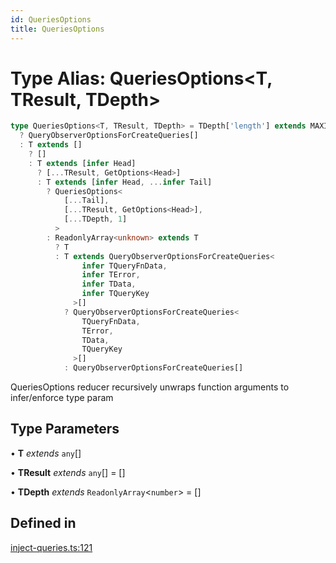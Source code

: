 ```yaml
---
id: QueriesOptions
title: QueriesOptions
---
```


# Type Alias: QueriesOptions\<T, TResult, TDepth\>

```ts
type QueriesOptions<T, TResult, TDepth> = TDepth['length'] extends MAXIMUM_DEPTH
  ? QueryObserverOptionsForCreateQueries[]
  : T extends []
    ? []
    : T extends [infer Head]
      ? [...TResult, GetOptions<Head>]
      : T extends [infer Head, ...infer Tail]
        ? QueriesOptions<
            [...Tail],
            [...TResult, GetOptions<Head>],
            [...TDepth, 1]
          >
        : ReadonlyArray<unknown> extends T
          ? T
          : T extends QueryObserverOptionsForCreateQueries<
                infer TQueryFnData,
                infer TError,
                infer TData,
                infer TQueryKey
              >[]
            ? QueryObserverOptionsForCreateQueries<
                TQueryFnData,
                TError,
                TData,
                TQueryKey
              >[]
            : QueryObserverOptionsForCreateQueries[]
```

QueriesOptions reducer recursively unwraps function arguments to infer/enforce type param

## Type Parameters

• **T** _extends_ `any`[]

• **TResult** _extends_ `any`[] = []

• **TDepth** _extends_ `ReadonlyArray`\<`number`\> = []

## Defined in

[inject-queries.ts:121](https://github.com/TanStack/query/blob/main/packages/angular-query-experimental/src/inject-queries.ts#L121)
